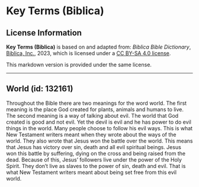 # Key Terms (Biblica)

## License Information

**Key Terms (Biblica)** is based on and adapted from: _Biblica Bible Dictionary_, [Biblica, Inc.](https://www.biblica.com/), 2023, which is licensed under a [CC BY-SA 4.0 license](https://creativecommons.org/licenses/by-sa/4.0/legalcode.en).

This markdown version is provided under the same license.



--------------------------------

## World (id: 132161)

Throughout the Bible there are two meanings for the word world. The first meaning is the place God created for plants, animals and humans to live. The second meaning is a way of talking about evil. The world that God created is good and not evil. Yet the devil is evil and he has power to do evil things in the world. Many people choose to follow his evil ways. This is what New Testament writers meant when they wrote about the ways of the world. They also wrote that Jesus won the battle over the world. This means that Jesus has victory over sin, death and all evil spiritual beings. Jesus won this battle by suffering, dying on the cross and being raised from the dead. Because of this, Jesus’ followers live under the power of the Holy Spirit. They don’t live as slaves to the power of sin, death and evil. That is what New Testament writers meant about being set free from this evil world.


